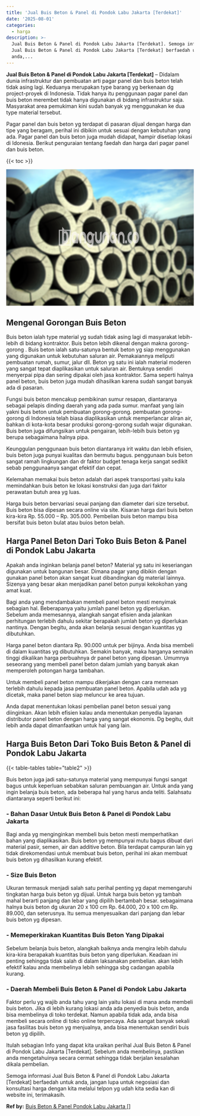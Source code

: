 ```yaml
---
title: 'Jual Buis Beton & Panel di Pondok Labu Jakarta [Terdekat]'
date: '2025-08-01'
categories:
  - harga
description: >-
  Jual Buis Beton & Panel di Pondok Labu Jakarta [Terdekat]. Semoga informasi
  Jual Buis Beton & Panel di Pondok Labu Jakarta [Terdekat] berfaedah untuk
  anda,...
---
```


**Jual Buis Beton & Panel di Pondok Labu Jakarta \[Terdekat\]** – Didalam dunia infrastruktur dan pembuatan arti pagar panel dan buis beton telah tidak asing lagi. Keduanya merupakan type barang yg berkenaan dg project-proyek di Indonesia. Tidak hanya itu penggunaan pagar panel dan buis beton merembet tidak hanya digunakan di bidang infrastruktur saja. Masyarakat area pemukiman kini sudah banyak yg menggunakan ke dua type material tersebut.

Pagar panel dan buis beton yg terdapat di pasaran dijual dengan harga dan tipe yang beragam, perihal ini dibikin untuk sesuai dengan kebutuhan yang ada. Pagar panel dan buis beton juga mudah didapat, hampir disetiap lokasi di Idonesia. Berikut penguraian tentang faedah dan harga dari pagar panel dan buis beton.

{{< toc >}}

![Jual Buis Beton & Panel di Pondok Labu Jakarta [Terdekat]](/images/jual-panel-buis-beton-murah-61.png)

## Mengenal Gorongan Buis Beton

Buis beton ialah type material yg sudah tidak asing lagi di masyarakat lebih-lebih di bidang kontraktor. Buis beton lebih dikenal dengan makna gorong-gorong . Buis beton ialah satu-satunya bentuk beton yg siap menggunakan yang digunakan untuk kebutuhan saluran air. Pemakaiannya meliputi pembuatan rumah, sumur, jalur dll. Beton yg satu ini ialah material moderen yang sangat tepat diaplikasikan untuk saluran air. Bentuknya sendiri menyerpai pipa dan sering dipakai oleh jasa kontraktor. Sama seperti halnya panel beton, buis beton juga mudah dihasilkan karena sudah sangat banyak ada di pasaran.

Fungsi buis beton mencakup pembikinan sumur resapan, diantaranya sebagai pelapis dinding daerah yang ada pada sumur. manfaat yang lain yakni buis beton untuk pembuatan gorong-gorong. pembuatan gorong-gorong di Indonesia telah biasa diaplikasikan untuk memperlancar aliran air, bahkan di kota-kota besar produksi gorong-gorong sudah wajar digunakan. Buis beton juga difungsikan untuk pengairan, lebih-lebih buis beton yg berupa sebagaimana halnya pipa.

Keunggulan penggunaan buis beton diantaranya irit waktu dan lebih efisien, buis beton juga punyai kualitas dan bermutu bagus. penggunaan buis beton sangat ramah lingkungan dan dr faktor budget tenaga kerja sangat sedikit sebab penggunaanya sangat efektif dan cepat.

Kelemahan memakai buis beton adalah dari aspek transportasi yaitu kala memindahkan buis beton ke lokasi konstruksi dan juga dari faktor perawatan butuh area yg luas.

Harga buis beton bervariasi seuai panjang dan diameter dari size tersebut. Buis beton bisa dipesan secara online via site. Kisaran harga dari buis beton kira-kira Rp. 55.000 – Rp. 305.000. Pembelian buis beton mampu bisa bersifat buis beton bulat atau buios beton belah.

## Harga Panel Beton Dari Toko Buis Beton & Panel di Pondok Labu Jakarta

Apakah anda inginkan belanja panel beton? Material yg satu ini keseriangan digunakan untuk bangunan besar. Dimana pagar yang dibikin dengan gunakan panel beton akan sangat kuat dibandingkan dg material lainnya. Sizenya yang besar akan menjadikan panel beton punyai kekokohan yang amat kuat.

Bagi anda yang mendambakan membeli panel beton mesti menyimak sebagian hal. Beberapanya yaitu jumlah panel beton yg diperlukan. Sebelum anda memesannya, alangkah sangat efisien anda jalankan perhitungan terlebih dahulu sekitar berapakah jumlah beton yg diperlukan nantinya. Dengan begitu, anda akan belanja sesuai dengan kuantitas yg dibutuhkan.

Harga panel beton diantara Rp. 90.000 untuk per bijinya. Anda bisa membeli di dalam kuantitas yg dibutuhkan. Semakin banyak, maka harganya semakin tinggi dikalikan harga perbuahnya dr panel beton yang dipesan. Umumnya seseorang yang membeli panel beton dalam jumlah yang banyak akan memperoleh potongan harga tambahan.

Untuk membeli panel beton mampu dikerjakan dengan cara memesan terlebih dahulu kepada jasa pembuatan panel beton. Apabila udah ada yg dicetak, maka panel beton siap meluncur ke area tujuan.

Anda dapat menentukan lokasi pembelian panel beton sesuai yang diinginkan. Akan lebih efisien kalau anda menentukan penyedia layanan distributor panel beton dengan harga yang sangat ekonomis. Dg begitu, duit lebih anda dapat dimanfaatkan untuk hal yang lain.

## Harga Buis Beton Dari Toko Buis Beton & Panel di Pondok Labu Jakarta

{{< table-tables table="table2" >}}

Buis beton juga jadi satu-satunya material yang mempunyai fungsi sangat bagus untuk keperluan sebabkan saluran pembuangan air. Untuk anda yang ingin belanja buis beton, ada beberapa hal yang harus anda teliti. Salahsatu diantaranya seperti berikut ini:

### \- Bahan Dasar Untuk Buis Beton & Panel di Pondok Labu Jakarta

Bagi anda yg menginginkan membeli buis beton mesti memperhatikan bahan yang diaplikasikan. Buis beton yg mempunyai mutu bagus dibuat dari material pasir, semen, air dan additive beton. Bila terdapat campuran lain yg tidak direkomendasi untuk membuat buis beton, perihal ini akan membuat buis beton yg dihasilkan kurang efektif.

### \- Size Buis Beton

Ukuran termasuk menjadi salah satu perihal penting yg dapat memengaruhi tingkatan harga buis beton yg dijual. Untuk harga buis beton yg tambah mahal berarti panjang dan lebar yang dipilih bertambah besar. sebagaimana halnya buis beton dg ukuran 20 x 100 cm Rp. 64.000, 20 x 100 cm Rp. 89.000, dan seterusnya. Itu semua menyesuaikan dari panjang dan lebar buis beton yg dipesan.

### \- Memeperkirakan Kuantitas Buis Beton Yang Dipakai

Sebelum belanja buis beton, alangkah baiknya anda mengira lebih dahulu kira-kira berapakah kuantitas buis beton yang diperlukan. Keadaan ini penting sehingga tidak salah di dalam laksanakan pembelian. akan lebih efektif kalau anda membelinya lebih sehingga sbg cadangan apabila kurang.

### \- Daerah Membeli Buis Beton & Panel di Pondok Labu Jakarta

Faktor perlu yg wajib anda tahu yang lain yaitu lokasi di mana anda membeli buis beton. Jika di lebih kurang lokasi anda ada penyedia buis beton, anda bisa membelinya di toko terdekat. Namun apabila tidak ada, anda bisa membeli secara online di toko online terpercaya. Ada sangat banyak sekali jasa fasilitas buis beton yg menjualnya, anda bisa menentukan sendiri buis beton yg dipilih.

Itulah sebagian Info yang dapat kita uraikan perihal Jual Buis Beton & Panel di Pondok Labu Jakarta \[Terdekat\]. Sebelum anda membelinya, pastikan anda mengetahuinya secara cermat sehingga tidak berjalan kesalahan dikala pembelian.

Semoga informasi Jual Buis Beton & Panel di Pondok Labu Jakarta \[Terdekat\] berfaedah untuk anda, jangan lupa untuk negosiasi dan konsultasi harga dengan kita melalui telpon yg udah kita sedia kan di website ini, terimakasih.

**Ref by:** [Buis Beton & Panel Pondok Labu Jakarta []](https://id.wikipedia.org/wiki/Buis)
